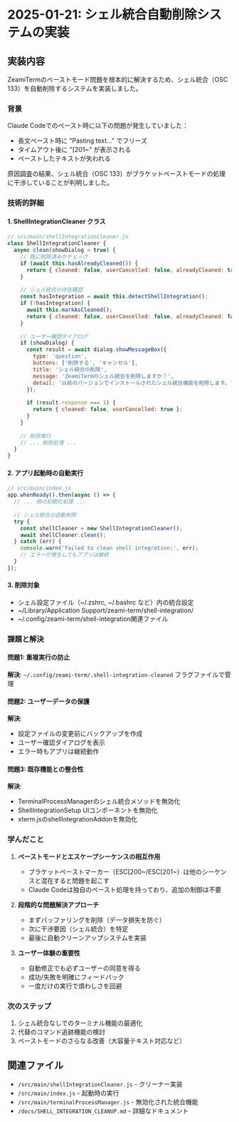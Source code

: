 # 2025-01-21: シェル統合自動削除システムの実装

## 実装内容

ZeamiTermのペーストモード問題を根本的に解決するため、シェル統合（OSC 133）を自動削除するシステムを実装しました。

### 背景

Claude Codeでのペースト時に以下の問題が発生していました：
- 長文ペースト時に "Pasting text..." でフリーズ
- タイムアウト後に "[201~" が表示される
- ペーストしたテキストが失われる

原因調査の結果、シェル統合（OSC 133）がブラケットペーストモードの処理に干渉していることが判明しました。

### 技術的詳細

#### 1. ShellIntegrationCleaner クラス
```javascript
// src/main/shellIntegrationCleaner.js
class ShellIntegrationCleaner {
  async clean(showDialog = true) {
    // 既に削除済みかチェック
    if (await this.hasAlreadyCleaned()) {
      return { cleaned: false, userCancelled: false, alreadyCleaned: true };
    }
    
    // シェル統合の存在確認
    const hasIntegration = await this.detectShellIntegration();
    if (!hasIntegration) {
      await this.markAsCleaned();
      return { cleaned: false, userCancelled: false, alreadyCleaned: false };
    }
    
    // ユーザー確認ダイアログ
    if (showDialog) {
      const result = await dialog.showMessageBox({
        type: 'question',
        buttons: ['削除する', 'キャンセル'],
        title: 'シェル統合の削除',
        message: 'ZeamiTermのシェル統合を削除しますか？',
        detail: '以前のバージョンでインストールされたシェル統合機能を削除します。'
      });
      
      if (result.response === 1) {
        return { cleaned: false, userCancelled: true };
      }
    }
    
    // 削除実行
    // ... 削除処理 ...
  }
}
```

#### 2. アプリ起動時の自動実行
```javascript
// src/main/index.js
app.whenReady().then(async () => {
  // ... 他の初期化処理 ...
  
  // シェル統合の自動削除
  try {
    const shellCleaner = new ShellIntegrationCleaner();
    await shellCleaner.clean();
  } catch (err) {
    console.warn('Failed to clean shell integration:', err);
    // エラーが発生してもアプリは継続
  }
});
```

#### 3. 削除対象
- シェル設定ファイル（~/.zshrc, ~/.bashrc など）内の統合設定
- ~/Library/Application Support/zeami-term/shell-integration/
- ~/.config/zeami-term/shell-integration関連ファイル

### 課題と解決

#### 問題1: 重複実行の防止
**解決**: `~/.config/zeami-term/.shell-integration-cleaned` フラグファイルで管理

#### 問題2: ユーザーデータの保護
**解決**: 
- 設定ファイルの変更前にバックアップを作成
- ユーザー確認ダイアログを表示
- エラー時もアプリは継続動作

#### 問題3: 既存機能との整合性
**解決**: 
- TerminalProcessManagerのシェル統合メソッドを無効化
- ShellIntegrationSetup UIコンポーネントを無効化
- xterm.jsのshellIntegrationAddonを無効化

### 学んだこと

1. **ペーストモードとエスケープシーケンスの相互作用**
   - ブラケットペーストマーカー（ESC[200~/ESC[201~）は他のシーケンスと混在すると問題を起こす
   - Claude Codeは独自のペースト処理を持っており、追加の制御は不要

2. **段階的な問題解決アプローチ**
   - まずバッファリングを削除（データ損失を防ぐ）
   - 次に干渉要因（シェル統合）を特定
   - 最後に自動クリーンアップシステムを実装

3. **ユーザー体験の重要性**
   - 自動修正でも必ずユーザーの同意を得る
   - 成功/失敗を明確にフィードバック
   - 一度だけの実行で煩わしさを回避

### 次のステップ

1. シェル統合なしでのターミナル機能の最適化
2. 代替のコマンド追跡機能の検討
3. ペーストモードのさらなる改善（大容量テキスト対応など）

## 関連ファイル

- `/src/main/shellIntegrationCleaner.js` - クリーナー実装
- `/src/main/index.js` - 起動時の実行
- `/src/main/terminalProcessManager.js` - 無効化された統合機能
- `/docs/SHELL_INTEGRATION_CLEANUP.md` - 詳細なドキュメント